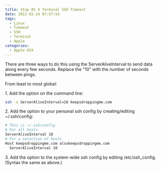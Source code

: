 ```yaml
---
title: Stop OS X Terminal SSH Timeout
date: 2012-02-24 07:57:54
tags:
  - Linux
  - Timeout
  - SSH
  - Terminal
  - Apple
categories:
  - Apple OSX
---
```

There are three ways to do this using the ServerAliveInterval to send data along every few seconds. Replace the "10" with the number of seconds between pings.

From least to most global:

1\. Add the option on the command line:
```bash
ssh -o ServerAliveInterval=10 keepsdroppingme.com
```

2\. Add the option to your personal ssh config by creating/editing ~/.ssh/config:
```bash
# This is ~/.ssh/config
# For all hosts
ServerAliveInterval 10
# For a selection of hosts
Host keepsdroppingme.com alsokeepsdroppingme.com
  ServerAliveInterval 10
```

3\. Add the option to the system-wide ssh config by editing /etc/ssh_config. (Syntax the same as above.)
